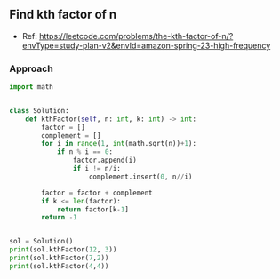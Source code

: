

## Find kth factor of n
- Ref: https://leetcode.com/problems/the-kth-factor-of-n/?envType=study-plan-v2&envId=amazon-spring-23-high-frequency

### Approach

```py
import math


class Solution:
    def kthFactor(self, n: int, k: int) -> int:
        factor = []
        complement = []
        for i in range(1, int(math.sqrt(n))+1):
            if n % i == 0:
                factor.append(i)
                if i != n/i:
                    complement.insert(0, n//i)

        factor = factor + complement
        if k <= len(factor):
            return factor[k-1]
        return -1


sol = Solution()
print(sol.kthFactor(12, 3))
print(sol.kthFactor(7,2))
print(sol.kthFactor(4,4))

```